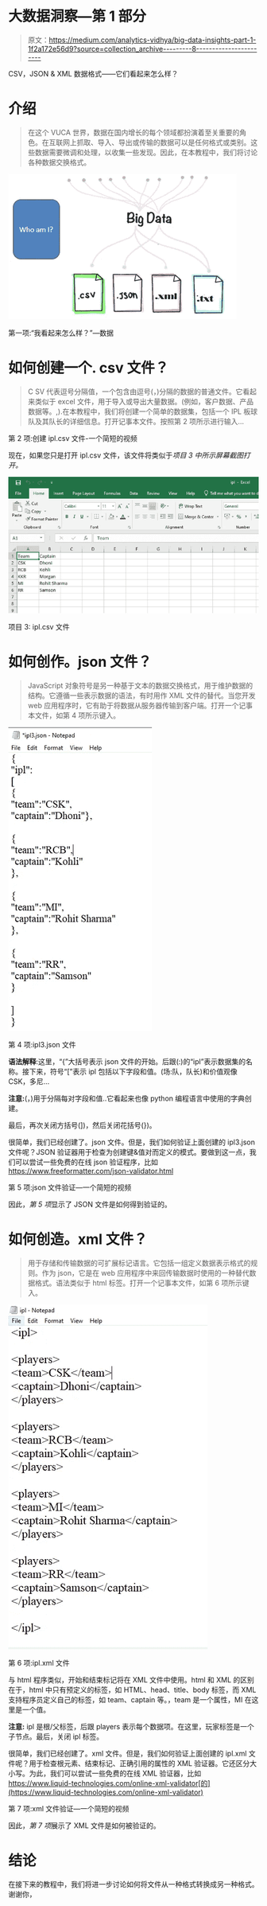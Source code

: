 # 大数据洞察—第 1 部分

> 原文：<https://medium.com/analytics-vidhya/big-data-insights-part-1-1f2a172e56d9?source=collection_archive---------8----------------------->

CSV，JSON & XML 数据格式——它们看起来怎么样？

# 介绍

> 在这个 VUCA 世界，数据在国内增长的每个领域都扮演着至关重要的角色。在互联网上抓取、导入、导出或传输的数据可以是任何格式或类别。这些数据需要微调和处理，以收集一些发现。因此，在本教程中，我们将讨论各种数据交换格式。

![](img/5812c597ec693371b34057ae94182d6c.png)

第一项:“我看起来怎么样？”—数据

# **如何创建一个. csv 文件？**

> C SV 代表逗号分隔值，一个包含由逗号(，)分隔的数据的普通文件。它看起来类似于 excel 文件，用于导入或导出大量数据。(例如，客户数据、产品数据等。,).在本教程中，我们将创建一个简单的数据集，包括一个 IPL 板球队及其队长的详细信息。打开记事本文件。按照第 2 项所示进行输入…

第 2 项:创建 ipl.csv 文件-一个简短的视频

现在，如果您只是打开 ipl.csv 文件，该文件将类似于*项目 3 中所示屏幕截图打开。*

![](img/bd5a841383fddc70a8ce087ebde32cb6.png)

项目 3: ipl.csv 文件

# **如何创作。json 文件？**

> JavaScript 对象符号是另一种基于文本的数据交换格式，用于维护数据的结构。它遵循一些表示数据的语法，有时用作 XML 文件的替代。当您开发 web 应用程序时，它有助于将数据从服务器传输到客户端。打开一个记事本文件，如第 4 项所示键入。

![](img/108c75d861bbc822f782b27eae1c7c62.png)

第 4 项:ipl3.json 文件

**语法解释**:这里，“{”大括号表示 json 文件的开始。后跟(:)的“ipl”表示数据集的名称。接下来，符号“[”表示 ipl 包括以下字段和值。(场:队，队长)和价值观像 CSK，多尼…

**注意:**(，)用于分隔每对字段和值..它看起来也像 python 编程语言中使用的字典创建。

最后，再次关闭方括号(])，然后关闭花括号(})。

很简单，我们已经创建了。json 文件。但是，我们如何验证上面创建的 ipl3.json 文件呢？JSON 验证器用于检查为创建键&值对而定义的模式。要做到这一点，我们可以尝试一些免费的在线 json 验证程序，比如 https://www.freeformatter.com/json-validator.html

第 5 项:json 文件验证—一个简短的视频

因此，*第 5 项*显示了 JSON 文件是如何得到验证的。

# **如何创造。xml 文件？**

> 用于存储和传输数据的可扩展标记语言。它包括一组定义数据表示格式的规则。作为 json，它是在 web 应用程序中来回传输数据时使用的一种替代数据格式。语法类似于 html 标签。打开一个记事本文件，如第 6 项所示键入。

![](img/6cbba38ca51e2731d67ae3f547a5f699.png)

第 6 项:ipl.xml 文件

与 html 程序类似，开始和结束标记将在 XML 文件中使用。html 和 XML 的区别在于，html 中只有预定义的标签，如 HTML、head、title、body 标签，而 XML 支持程序员定义自己的标签，如 team、captain 等。，team 是一个属性，MI 在这里是一个值。

**注意:** ipl 是根/父标签，后跟 players 表示每个数据项。在这里，玩家标签是一个子节点。最后，关闭 ipl 标签。

很简单，我们已经创建了。xml 文件。但是，我们如何验证上面创建的 ipl.xml 文件呢？用于检查根元素、结束标记、正确引用的属性的 XML 验证器。它还区分大小写。为此，我们可以尝试一些免费的在线 XML 验证器，比如 https://www.liquid-technologies.com/online-xml-validator[的](https://www.liquid-technologies.com/online-xml-validator)

第 7 项:xml 文件验证—一个简短的视频

因此，*第 7 项*展示了 XML 文件是如何被验证的。

# 结论

在接下来的教程中，我们将进一步讨论如何将文件从一种格式转换成另一种格式。谢谢你，